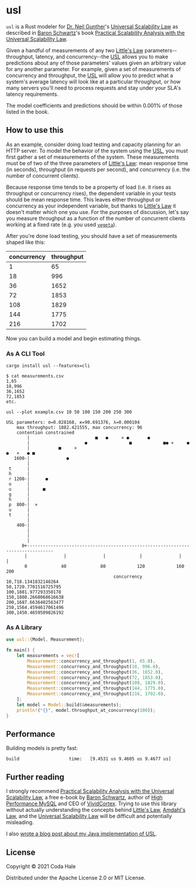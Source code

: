 # usl

`usl` is a Rust modeler for [Dr. Neil Gunther][NJG]'s [Universal Scalability Law][USL] as described
in [Baron Schwartz][BS]'s book [Practical Scalability Analysis with the Universal Scalability Law][PSA].

Given a handful of measurements of any two [Little's Law][LL] parameters--throughput, latency, and
concurrency--the [USL][USL] allows you to make predictions about any of those parameters' values given an arbitrary
value for any another parameter. For example, given a set of measurements of concurrency and throughput, the [USL][USL]
will allow you to predict what a system's average latency will look like at a particular throughput, or how many servers
you'll need to process requests and stay under your SLA's latency requirements.

The model coefficients and predictions should be within 0.001% of those listed in the book.

## How to use this

As an example, consider doing load testing and capacity planning for an HTTP server. To model the behavior of the system
using the [USL][USL], you must first gather a set of measurements of the system. These measurements must be of two of
the three parameters of [Little's Law][LL]: mean response time (in seconds), throughput (in requests per second), and
concurrency (i.e. the number of concurrent clients).

Because response time tends to be a property of load (i.e. it rises as throughput or concurrency rises), the dependent
variable in your tests should be mean response time. This leaves either throughput or concurrency as your independent
variable, but thanks to [Little's Law][LL] it doesn't matter which one you use. For the purposes of discussion, let's
say you measure throughput as a function of the number of concurrent clients working at a fixed rate (e.g. you used
[`vegeta`][vegeta]).

After you're done load testing, you should have a set of measurements shaped like this:

| concurrency | throughput |
|-------------|------------|
| 1           | 65         |
| 18          | 996        |
| 36          | 1652       |
| 72          | 1853       |
| 108         | 1829       |
| 144         | 1775       |
| 216         | 1702       |

Now you can build a model and begin estimating things.

### As A CLI Tool

```
cargo install usl --features=cli
```

```
$ cat measurements.csv
1,65
18,996
36,1652
72,1853
etc.
```

```
usl --plot example.csv 10 50 100 150 200 250 300

USL parameters: σ=0.028168, κ=90.691376, λ=0.000104
	max throughput: 1882.421555, max concurrency: 96
	contention constrained
        |                         ■   ●     × ●       ●                                 
        |                     ●                ■            ■● ×     ●                  
        |           ■     ×                                                  ●   ×   ● ■
   1600-|              ●                                                                
        |                                                                               
 t      |                                                                               
 h      |                                                                               
 r 1200-|      ●                                                                        
 o      |                                                                               
 u      |     ■                                                                         
 g      |                                                                               
 h      |                                                                               
 p  800-|  ×                                                                            
 u      |                                                                               
 t      |                                                                               
        |                                                                               
    400-|                                                                               
        |                                                                               
        |                                                                               
        |                                                                               
      0+-------------------------------------------------------------------------------- 
       |              |              |             |              |              |       
       0             40             80            120            160            200      
                                         concurrency                                     
10,718.1341832148264
50,1720.7701516725795
100,1881.977293350178
150,1808.2668068616638
200,1687.6636402563477
250,1564.4594617061496
300,1450.4659509826192
```

### As A Library

```rust
use usl::{Model, Measurement};

fn main() {
    let measurements = vec![
        Measurement::concurrency_and_throughput(1, 65.0),
        Measurement::concurrency_and_throughput(18, 996.0),
        Measurement::concurrency_and_throughput(36, 1652.0),
        Measurement::concurrency_and_throughput(72, 1853.0),
        Measurement::concurrency_and_throughput(108, 1829.0),
        Measurement::concurrency_and_throughput(144, 1775.0),
        Measurement::concurrency_and_throughput(216, 1702.0),
    ];
    let model = Model::build(&measurements);
    println!("{}", model.throughput_at_concurrency(100));
}
```

## Performance

Building models is pretty fast:

```
build                   time:   [9.4531 us 9.4605 us 9.4677 us]                   
```

## Further reading

I strongly recommend [Practical Scalability Analysis with the Universal Scalability Law][PSA], a free e-book
by [Baron Schwartz][BS], author of [High Performance MySQL][MySQL] and CEO of [VividCortex][VC]. Trying to use this
library without actually understanding the concepts behind [Little's Law][LL], [Amdahl's Law][AL], and
the [Universal Scalability Law][USL] will be difficult and potentially misleading.

I also [wrote a blog post about my Java implementation of USL][usl4j].

## License

Copyright © 2021 Coda Hale

Distributed under the Apache License 2.0 or MIT License.

[NJG]: http://www.perfdynamics.com/Bio/njg.html

[AL]: https://en.wikipedia.org/wiki/Amdahl%27s_law

[LL]: https://en.wikipedia.org/wiki/Little%27s_law

[PSA]: https://github.com/VividCortex/ebooks/blob/master/scalability.pdf

[USL]: http://www.perfdynamics.com/Manifesto/USLscalability.html

[BS]: https://www.xaprb.com/

[MySQL]: http://shop.oreilly.com/product/0636920022343.do

[VC]: https://www.vividcortex.com/

[vegeta]: https://github.com/tsenart/vegeta

[usl4j]: https://codahale.com/usl4j-and-you/
